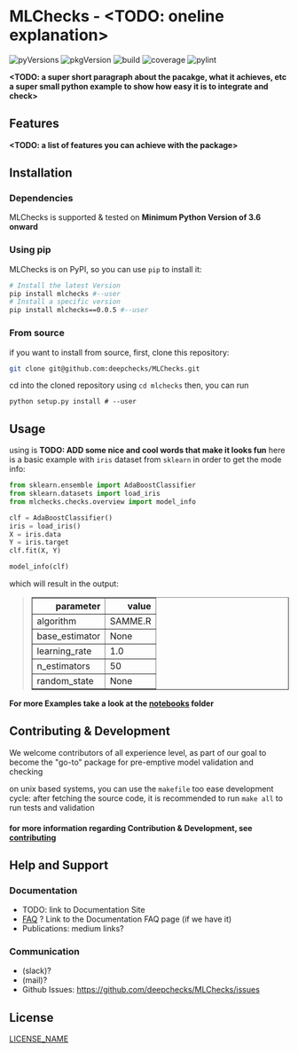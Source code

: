 # MLChecks - <TODO: oneline explanation>

![pyVersions](https://img.shields.io/pypi/pyversions/mlchecks) 
![pkgVersion](https://img.shields.io/pypi/v/mlchecks) 
![build](https://github.com/deepchecks/mlchecks/actions/workflows/build.yml/badge.svg) 
![coverage](https://deepchecks-public.s3.eu-west-1.amazonaws.com/mlchecks/coverage.svg)
![pylint](https://deepchecks-public.s3.eu-west-1.amazonaws.com/mlchecks/pylint.svg)


**<TODO: a super short paragraph about the pacakge, what it achieves, etc a super small python example to show how easy it is to integrate and check>**

## Features
**<TODO: a list of features you can achieve with the package>**


## Installation

### Dependencies
MLChecks is supported & tested on **Minimum Python Version of 3.6 onward**

### Using pip
MLChecks is on PyPI, so you can use `pip` to install it:

```bash
# Install the latest Version
pip install mlchecks #--user
# Install a specific version
pip install mlchecks==0.0.5 #--user
```

### From source

if you want to install from source, first, clone this repository:
```bash
git clone git@github.com:deepchecks/MLChecks.git
```
cd into the cloned repository using `cd mlchecks`
then, you can run 
```
python setup.py install # --user
```



## Usage

using is **TODO: ADD some nice and cool words that make it looks fun** 
here is a basic example with `iris` dataset from `sklearn` in order to get the mode info:
```python
from sklearn.ensemble import AdaBoostClassifier
from sklearn.datasets import load_iris
from mlchecks.checks.overview import model_info

clf = AdaBoostClassifier()
iris = load_iris()
X = iris.data
Y = iris.target
clf.fit(X, Y)

model_info(clf)
```
which will result in the output:


> <table border="1" class="dataframe">   <thead>
>     <tr style="text-align: right;">
>       <th>parameter</th>
>       <th>value</th>
>     </tr>   </thead>   <tbody>
>     <tr>
>       <td>algorithm</td>
>       <td>SAMME.R</td>
>     </tr>
>     <tr>
>       <td>base_estimator</td>
>       <td>None</td>
>     </tr>
>     <tr>
>       <td>learning_rate</td>
>       <td>1.0</td>
>     </tr>
>     <tr>
>       <td>n_estimators</td>
>       <td>50</td>
>     </tr>
>     <tr>
>       <td>random_state</td>
>       <td>None</td>
>     </tr>   </tbody> </table>


**For more Examples take a look at the [notebooks](./notebooks) folder**


## Contributing & Development

We welcome contributors of all experience level, as part of our goal to become the "go-to" package for pre-emptive model validation and checking

on unix based systems, you can use the `makefile` too ease development cycle:
after fetching the source code, it is recommended to run `make all` to run tests and validation


#### for more information regarding Contribution & Development, see [contributing](.CONTRIBUTING.md)



## Help and Support

### Documentation
- TODO: link to Documentation Site
- [FAQ](FAQ.md) ? Link to the Documentation FAQ page (if we have it)
- Publications: medium links? 

### Communication
- (slack)?
- (mail)?
- Github Issues: https://github.com/deepchecks/MLChecks/issues
<!--- - Github Discussions: **TODO: add when OpenSource and is added to the repo** --->


## License

[LICENSE_NAME](LICENSE)
